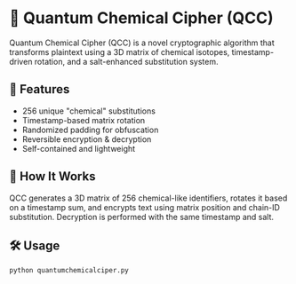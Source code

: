 # 🔐 Quantum Chemical Cipher (QCC)

Quantum Chemical Cipher (QCC) is a novel cryptographic algorithm that transforms plaintext using a 3D matrix of chemical isotopes, timestamp-driven rotation, and a salt-enhanced substitution system.

## 🚀 Features
- 256 unique "chemical" substitutions
- Timestamp-based matrix rotation
- Randomized padding for obfuscation
- Reversible encryption & decryption
- Self-contained and lightweight

## 🧠 How It Works
QCC generates a 3D matrix of 256 chemical-like identifiers, rotates it based on a timestamp sum, and encrypts text using matrix position and chain-ID substitution. Decryption is performed with the same timestamp and salt.

## 🛠 Usage

```bash
python quantumchemicalciper.py
